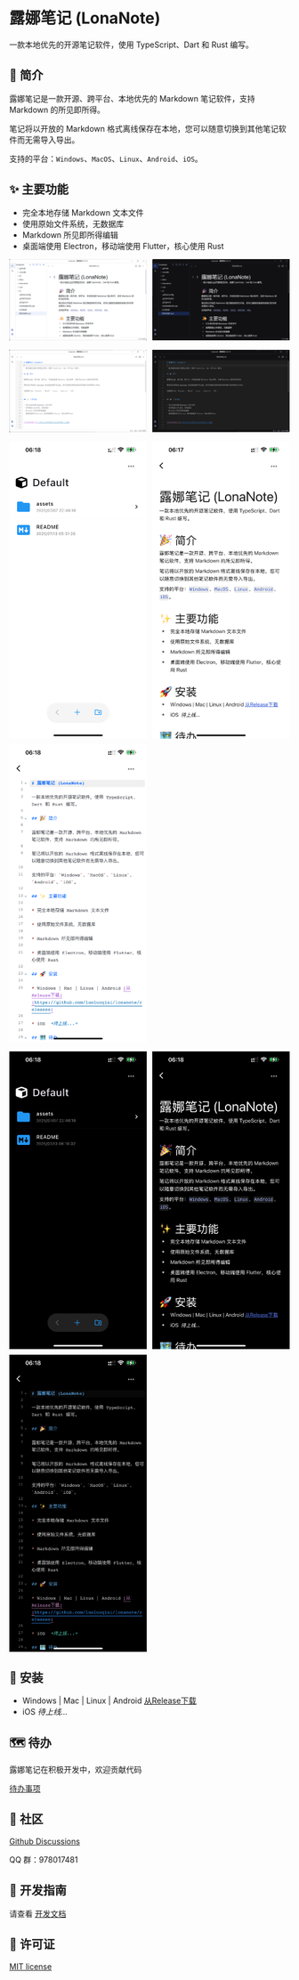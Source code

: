 # 露娜笔记 (LonaNote)

一款本地优先的开源笔记软件，使用 TypeScript、Dart 和 Rust 编写。

## 🎉 简介

露娜笔记是一款开源、跨平台、本地优先的 Markdown 笔记软件，支持 Markdown 的所见即所得。

笔记将以开放的 Markdown 格式离线保存在本地，您可以随意切换到其他笔记软件而无需导入导出。

支持的平台：`Windows`、`MacOS`、`Linux`、`Android`、`iOS`。


## ✨ 主要功能

- 完全本地存储 Markdown 文本文件
- 使用原始文件系统，无数据库
- Markdown 所见即所得编辑
- 桌面端使用 Electron，移动端使用 Flutter，核心使用 Rust

<div style="display: grid; grid-template-columns: repeat(auto-fit, minmax(200px, 1fr)); justify-content: center; gap: 10px;">
  <img src="./docs/screenshots/screenshot-1.png" width="100%" />
  <img src="./docs/screenshots/screenshot-dark-1.png" width="100%" />
</div>

<br />

<div style="display: grid; grid-template-columns: repeat(auto-fit, minmax(200px, 1fr)); justify-content: center; gap: 10px;">
  <img src="./docs/screenshots/screenshot-2.png" width="100%" />
  <img src="./docs/screenshots/screenshot-dark-2.png" width="100%" />
</div>

<br />

<div style="display: grid; grid-template-columns: repeat(auto-fit, minmax(200px, 1fr)); justify-content: center; gap: 10px;">
  <img src="./docs/screenshots/mobile-01.png" width="100%" />
  <img src="./docs/screenshots/mobile-02.png" width="100%" />
  <img src="./docs/screenshots/mobile-03.png" width="100%" />
</div>

<br />

<div style="display: grid; grid-template-columns: repeat(auto-fit, minmax(200px, 1fr)); justify-content: center; gap: 10px;">
  <img src="./docs/screenshots/mobile-dark-01.png" width="100%" />
  <img src="./docs/screenshots/mobile-dark-02.png" width="100%" />
  <img src="./docs/screenshots/mobile-dark-03.png" width="100%" />
</div>



## 🚀 安装

- Windows | Mac | Linux | Android [从Release下载](https://github.com/luoluoqixi/lonanote/releases)
- iOS  *待上线...*


## 🗺 待办

露娜笔记在积极开发中，欢迎贡献代码

[待办事项](./docs/dev/todo.md)

## 💬 社区

[Github Discussions](https://github.com/luoluoqixi/lonanote/discussions)

QQ 群：978017481

## 🔨 开发指南

请查看 [开发文档](./ui/README.md)

## 📝 许可证

[MIT license](https://github.com/luoluoqixi/lonanote/blob/main/LICENSE)

